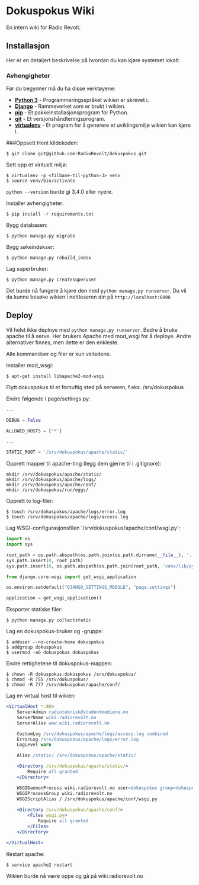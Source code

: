 # Dokuspokus Wiki
En intern wiki for Radio Revolt.

## Installasjon
Her er en detaljert beskrivelse på hvordan du kan kjøre systemet lokalt.

### Avhengigheter
Før du begynner må du ha disse verktøyene:
* __[Python 3]__ - Programmeringsspråket wikien er skrevet i.
* __[Django]__ - Rammeverket som er brukt i wikien.
* __[pip]__ - Et pakkeinstallasjonsprogram for Python.
* __[git]__ - Et versjonshåndteringsprogram.
* __[virtualenv]__ - Et program for å generere et uviklingsmiljø wikien kan kjøre i.

[Python 3]: https://www.python.org/
[Django]: https://www.djangoproject.com/
[pip]: https://pip.pypa.io/
[git]: https://git-scm.com/
[virtualenv]: https://virtualenv.pypa.io/

###Oppsett
Hent kildekoden:
```
$ git clone git@github.com:RadioRevolt/dokuspokus.git
```

Sett opp et virituelt miljø:

```
$ virtualenv -p <filbane-til-python-3> venv
$ source venv/bin/activate
```

`python --version` burde gi 3.4.0 eller nyere.


Installer avhengigheter:

```
$ pip install -r requirements.txt
```

Bygg databasen:

```
$ python manage.py migrate
```

Bygg søkeindekser:

```
$ python manage.py rebuild_index
```

Lag superbruker:

```
$ python manage.py createsuperuser
```

Det burde nå fungere å kjøre den med `python manage.py runserver`. Du vil da kunne besøke wikien i nettleseren din på `http://localhost:8000`

## Deploy
Vil helst ikke deploye med `python manage.py runserver`. Bedre å bruke apache til
å serve.
Her brukers Apache med mod_wsgi for å deploye. Andre alternativer finnes, men dette er den enkleste.

Alle kommandoer og filer er kun veiledene.

Installer mod_wsgi:

```
$ apt-get install libapache2-mod-wsgi
```

Flytt dokuspokus til et fornuftig sted på serveren, f.eks. /srv/dokuspokus

Endre følgende i page/settings.py:

```python
...

DEBUG = False

ALLOWED_HOSTS = ['*']

...

STATIC_ROOT = '/srv/dokuspokus/apache/static/'
```

Opprett mapper til apache-ting (legg dem gjerne til i .gitignore):

```
mkdir /srv/dokuspokus/apache/static/
mkdir /srv/dokuspokus/apache/logs/
mkdir /srv/dokuspokus/apache/conf/
mkdir /srv/dokuspokus/run/eggs/
```

Opprett to log-filer:

```
$ touch /srv/dokuspokus/apache/logs/error.log
$ touch /srv/dokuspokus/apache/logs/access.log
```

Lag WSGI-configurasjonsfilen '/srv/dokuspokus/apache/conf/wsgi.py':

```python
import os
import sys

root_path = os.path.abspath(os.path.join(os.path.dirname(__file__), '..', '..'))
sys.path.insert(0, root_path)
sys.path.insert(0, os.path.abspath(os.path.join(root_path, 'venv/lib/python3.4/site-packages/')))

from django.core.wsgi import get_wsgi_application

os.environ.setdefault("DJANGO_SETTINGS_MODULE", "page.settings")

application = get_wsgi_application()
```

Eksporter statiske filer:

```
$ python manage.py collectstatic
```

Lag en dokuspokus-bruker og -gruppe:

```
$ adduser --no-create-home dokuspokus
$ addgroup dokuspokus
$ usermod -aG dokuspokus dokuspokus
```

Endre rettighetene til dokuspokus-mappen:

```
$ chown -R dokuspokus:dokuspokus /srv/dokuspokus/
$ chmod -R 755 /srv/dokuspokus/
$ chmod -R 777 /srv/dokuspokus/apache/conf/
```

Lag en virtual host til wikien:

```apache
<VirtualHost *:80>
    ServerAdmin radioteknisk@studentmediene.no
    ServerName wiki.radiorevolt.no
    ServerAlias www.wiki.radiorevolt.no

    CustomLog /srv/dokuspokus/apache/logs/access.log combined
    ErrorLog /srv/dokuspokus/apache/logs/error.log
    LogLevel warn

    Alias /static/ /srv/dokuspokus/apache/static/

    <Directory /srv/dokuspokus/apache/static/>
        Require all granted
    </Directory>

    WSGIDaemonProcess wiki.radiorevolt.no user=dokuspokus group=dokuspokus processes=1 threads=15 maximum-requests=10000 python-path=/srv/dokuspokus/venv/lib/python3.4/site-packages python-eggs=/srv/dokuspokus/run/eggs
    WSGIProcessGroup wiki.radiorevolt.no
    WSGIScriptAlias / /srv/dokuspokus/apache/conf/wsgi.py
    
    <Directory /srv/dokuspokus/apache/conf/>
        <Files wsgi.py>
            Require all granted
        </Files>
    </Directory>

</VirtualHost>
```

Restart apache:

```
$ service apache2 restart
```

Wikien burde nå være oppe og gå på wiki.radiorevolt.no

